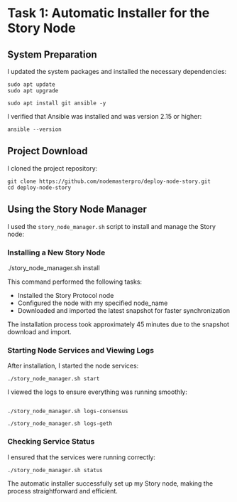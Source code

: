 # Task 1: Automatic Installer for the Story Node

## System Preparation

I updated the system packages and installed the necessary dependencies:
```
sudo apt update
sudo apt upgrade
```
```
sudo apt install git ansible -y

```
I verified that Ansible was installed and was version 2.15 or higher:

```
ansible --version
```


## Project Download

I cloned the project repository:

```
git clone https://github.com/nodemasterpro/deploy-node-story.git
cd deploy-node-story
```


## Using the Story Node Manager

I used the `story_node_manager.sh` script to install and manage the Story node:

### Installing a New Story Node


./story_node_manager.sh install <my node name>


This command performed the following tasks:
- Installed the Story Protocol node
- Configured the node with my specified node_name
- Downloaded and imported the latest snapshot for faster synchronization

The installation process took approximately 45 minutes due to the snapshot download and import.

### Starting Node Services and Viewing Logs

After installation, I started the node services:

```
./story_node_manager.sh start
```

I viewed the logs to ensure everything was running smoothly:

```

./story_node_manager.sh logs-consensus

./story_node_manager.sh logs-geth
```

### Checking Service Status

I ensured that the services were running correctly:

```
./story_node_manager.sh status
```

The automatic installer successfully set up my Story node, making the process straightforward and efficient.
